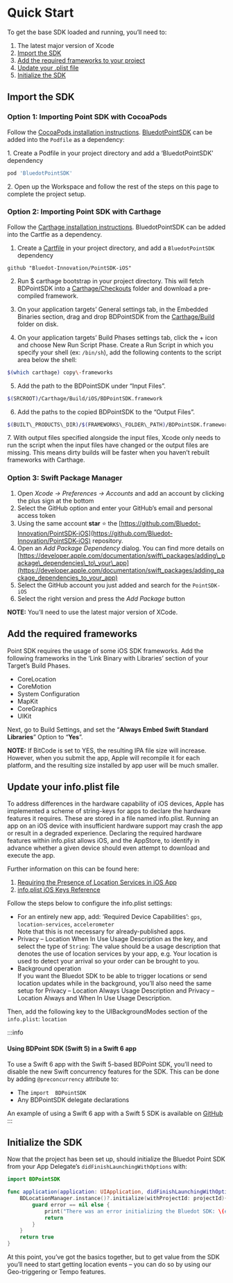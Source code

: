 Quick Start
=================

To get the base SDK loaded and running, you’ll need to:

1.  The latest major version of Xcode
2.  [Import the SDK](./Quick%20Start.md#import-the-sdk)
3.  [Add the required frameworks to your project](./Quick%20Start#add-the-required-frameworks)
4.  [Update your .plist file](./Quick%20Start#update-your-infoplist-file)
5.  [Initialize the SDK](./Quick%20Start#initialize-the-sdk)

Import the SDK
--------------

### Option 1: Importing Point SDK with CocoaPods

Follow the [CocoaPods installation instructions](https://guides.cocoapods.org/using/using-cocoapods.html). [BluedotPointSDK](https://cocoapods.org/pods/BluedotPointSDK) can be added into the `Podfile` as a dependency:

1. Create a Podfile in your project directory and add a ‘BluedotPointSDK’ dependency

```sh
pod 'BluedotPointSDK'
```
2. Open up the Workspace and follow the rest of the steps on this page to complete the project setup.

### Option 2: Importing Point SDK with Carthage

Follow the [Carthage installation instructions](https://github.com/Carthage/Carthage#installing-carthage). BluedotPointSDK can be added into the Cartfie as a dependency.

1. Create a [Cartfile](https://github.com/Carthage/Carthage/blob/master/Documentation/Artifacts.md#cartfile) in your project directory, and add a `BluedotPointSDK` dependency

```
github "Bluedot-Innovation/PointSDK-iOS"
```

2. Run $ carthage bootstrap in your project directory. This will fetch BDPointSDK into a [Carthage/Checkouts](https://github.com/Carthage/Carthage/blob/master/Documentation/Artifacts.md#carthagecheckouts) folder and download a pre-compiled framework.

3. On your application targets’ General settings tab, in the Embedded Binaries section, drag and drop BDPointSDK from the [Carthage/Build](https://github.com/Carthage/Carthage/blob/master/Documentation/Artifacts.md#carthagebuild) folder on disk.

4. On your application targets’ Build Phases settings tab, click the + icon and choose New Run Script Phase. Create a Run Script in which you specify your shell (ex: `/bin/sh`), add the following contents to the script area below the shell:

```sh
$(which carthage) copy\-frameworks
```

5. Add the path to the BDPointSDK under “Input Files”.

```sh
$(SRCROOT)/Carthage/Build/iOS/BDPointSDK.framework
```

6. Add the paths to the copied BDPointSDK to the “Output Files”.
```sh
$(BUILT\_PRODUCTS\_DIR)/$(FRAMEWORKS\_FOLDER\_PATH)/BDPointSDK.framework
```

7\. With output files specified alongside the input files, Xcode only needs to run the script when the input files have changed or the output files are missing. This means dirty builds will be faster when you haven’t rebuilt frameworks with Carthage.

### Option 3: Swift Package Manager

1.  Open _Xcode -> Preferences -> Accounts_ and add an account by clicking the plus sign at the bottom
2.  Select the GitHub option and enter your GitHub’s email and personal access token
3.  Using the same account **star** ⭐️ the [https://github.com/Bluedot-Innovation/PointSDK-iOS](https://github.com/Bluedot-Innovation/PointSDK-iOS) repository.
4.  Open an _Add Package Dependency_ dialog. You can find more details on [https://developer.apple.com/documentation/swift\_packages/adding\_package\_dependencies\_to\_your\_app](https://developer.apple.com/documentation/swift_packages/adding_package_dependencies_to_your_app)
5.  Select the GitHub account you just added and search for the `PointSDK-iOS`
6.  Select the right version and press the _Add Package_ button

**NOTE:** You’ll need to use the latest major version of XCode.

Add the required frameworks
---------------------------

Point SDK requires the usage of some iOS SDK frameworks. Add the following frameworks in the ‘Link Binary with Libraries’ section of your Target’s Build Phases.

*   CoreLocation
*   CoreMotion
*   System Configuration
*   MapKit
*   CoreGraphics
*   UIKit

Next, go to Build Settings, and set the “**Always Embed Swift Standard Libraries**” Option to “**Yes**”.

**NOTE:** If BitCode is set to YES, the resulting IPA file size will increase. However, when you submit the app, Apple will recompile it for each platform, and the resulting size installed by app user will be much smaller.

Update your info.plist file
---------------------------

To address differences in the hardware capability of iOS devices, Apple has implemented a scheme of string-keys for apps to declare the hardware features it requires. These are stored in a file named info.plist. Running an app on an iOS device with insufficient hardware support may crash the app or result in a degraded experience. Declaring the required hardware features within info.plist allows iOS, and the AppStore, to identify in advance whether a given device should even attempt to download and execute the app.

Further information on this can be found here:

1.  [Requiring the Presence of Location Services in iOS App](https://developer.apple.com/library/ios/documentation/userexperience/conceptual/LocationAwarenessPG/CoreLocation/CoreLocation.html)
2.  [info.plist iOS Keys Reference](https://developer.apple.com/library/ios/documentation/General/Reference/InfoPlistKeyReference/Articles/iPhoneOSKeys.html#//apple_ref/doc/uid/TP40009252-SW1)

Follow the steps below to configure the info.plist settings:

*   For an entirely new app, add: ‘Required Device Capabilities’: `gps`, `location-services`, `accelerometer`  
    Note that this is not necessary for already-published apps.
*   Privacy – Location When In Use Usage Description as the key, and select the type of `String`: The value should be a usage description that denotes the use of location services by your app, e.g. Your location is used to detect your arrival so your order can be brought to you.
*   Background operation  
    If you want the Bluedot SDK to be able to trigger locations or send location updates while in the background, you’ll also need the same setup for Privacy – Location Always Usage Description and Privacy – Location Always and When In Use Usage Description.

Then, add the following key to the UIBackgroundModes section of the `info.plist`: `location`

:::info
#### Using BDPoint SDK (Swift 5) in a Swift 6 app

To use a Swift 6 app with the Swift 5-based BDPoint SDK, you’ll need to disable the new Swift concurrency features for the SDK. This can be done by adding `@preconcurrency` attribute to:
* The `import  BDPointSDK` 
* Any BDPointSDK delegate declarations

An example of using a Swift 6 app with a Swift 5 SDK is available on [GitHub](https://github.com/Bluedot-Innovation/PointSDK-MinimalIntegrationExample-iOS/tree/nk/swift6-app-with-swift5-BDPointSDK)
:::

Initialize the SDK
------------------

Now that the project has been set up, should initialize the Bluedot Point SDK from your App Delegate’s `didFinishLaunchingWithOptions` with:

```swift
import BDPointSDK

func application(application: UIApplication, didFinishLaunchingWithOptions launchOptions: [NSObject: AnyObject]?) -> Bool {
    BDLocationManager.instance()?.initialize(withProjectId: projectId){ error in 
        guard error == nil else {
            print("There was an error initializing the Bluedot SDK: \(error.localizedDescription)")
            return
        }
    }
    return true
}
```

At this point, you’ve got the basics together, but to get value from the SDK you’ll need to start getting location events – you can do so by using our Geo-triggering or Tempo features.
